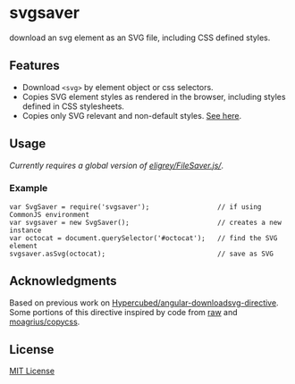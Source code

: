 svgsaver
===

download an svg element as an SVG file, including CSS defined styles.

## Features
- Download `<svg>` by element object or css selectors.
- Copies SVG element styles as rendered in the browser, including styles defined in CSS stylesheets.
- Copies only SVG relevant and non-default styles.  [See here](http://www.w3.org/TR/SVG/propidx.html).

## Usage

*Currently requires a global version of [eligrey/FileSaver.js/](https://github.com/eligrey/FileSaver.js)*.

### Example

```
var SvgSaver = require('svgsaver');                 // if using CommonJS environment
var svgsaver = new SvgSaver();                      // creates a new instance
var octocat = document.querySelector('#octocat');   // find the SVG element
svgsaver.asSvg(octocat);                            // save as SVG
```

## Acknowledgments
Based on previous work on [Hypercubed/angular-downloadsvg-directive](https://github.com/Hypercubed/angular-downloadsvg-directive).  Some portions of this directive inspired by code from [raw](https://github.com/densitydesign/raw/blob/master/js/directives.js) and [moagrius/copycss](https://github.com/moagrius/copycss).

## License
[MIT License](http://en.wikipedia.org/wiki/MIT_License)
